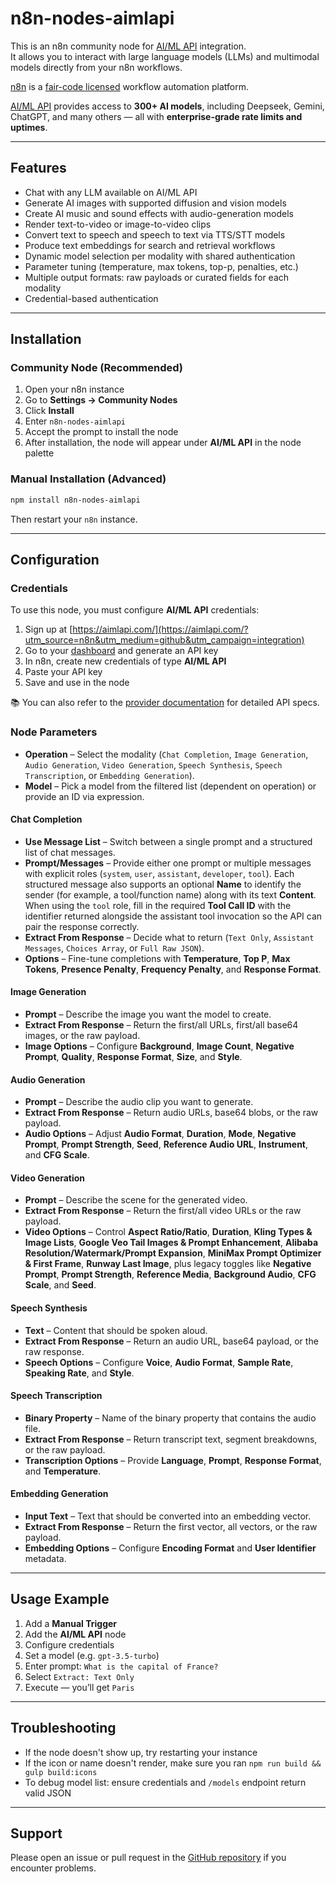 # n8n-nodes-aimlapi

This is an n8n community node for [AI/ML API](https://aimlapi.com/?utm_source=n8n&utm_medium=github&utm_campaign=integration) integration.  
It allows you to interact with large language models (LLMs) and multimodal models directly from your n8n workflows.

[n8n](https://n8n.io/) is a [fair-code licensed](https://docs.n8n.io/reference/license/) workflow automation platform.

[AI/ML API](https://aimlapi.com/app/?utm_source=n8n&utm_medium=github&utm_campaign=integration) provides access to **300+ AI models**, including Deepseek, Gemini, ChatGPT, and many others — all with **enterprise-grade rate limits and uptimes**.

---

## Features

- Chat with any LLM available on AI/ML API
- Generate AI images with supported diffusion and vision models
- Create AI music and sound effects with audio-generation models
- Render text-to-video or image-to-video clips
- Convert text to speech and speech to text via TTS/STT models
- Produce text embeddings for search and retrieval workflows
- Dynamic model selection per modality with shared authentication
- Parameter tuning (temperature, max tokens, top-p, penalties, etc.)
- Multiple output formats: raw payloads or curated fields for each modality
- Credential-based authentication

---

## Installation

### Community Node (Recommended)

1. Open your n8n instance
2. Go to **Settings → Community Nodes**
3. Click **Install**
4. Enter `n8n-nodes-aimlapi`
5. Accept the prompt to install the node
6. After installation, the node will appear under **AI/ML API** in the node palette

### Manual Installation (Advanced)

```bash
npm install n8n-nodes-aimlapi
```

Then restart your `n8n` instance.

---

## Configuration

### Credentials

To use this node, you must configure **AI/ML API** credentials:

1. Sign up at [https://aimlapi.com/](https://aimlapi.com/?utm_source=n8n&utm_medium=github&utm_campaign=integration)
2. Go to your [dashboard](https://aimlapi.com/app/?utm_source=n8n&utm_medium=github&utm_campaign=integration) and generate an API key
3. In n8n, create new credentials of type **AI/ML API**
4. Paste your API key
5. Save and use in the node

📚 You can also refer to the [provider documentation](https://docs.aimlapi.com/?utm_source=n8n&utm_medium=github&utm_campaign=integration) for detailed API specs.

### Node Parameters

- **Operation** – Select the modality (`Chat Completion`, `Image Generation`, `Audio Generation`, `Video Generation`, `Speech Synthesis`, `Speech Transcription`, or `Embedding Generation`).
- **Model** – Pick a model from the filtered list (dependent on operation) or provide an ID via expression.

#### Chat Completion

- **Use Message List** – Switch between a single prompt and a structured list of chat messages.
- **Prompt/Messages** – Provide either one prompt or multiple messages with explicit roles (`system`, `user`, `assistant`, `developer`, `tool`). Each structured message also supports an optional **Name** to identify the sender (for example, a tool/function name) along with its text **Content**. When using the `tool` role, fill in the required **Tool Call ID** with the identifier returned alongside the assistant tool invocation so the API can pair the response correctly.
- **Extract From Response** – Decide what to return (`Text Only`, `Assistant Messages`, `Choices Array`, or `Full Raw JSON`).
- **Options** – Fine-tune completions with **Temperature**, **Top P**, **Max Tokens**, **Presence Penalty**, **Frequency Penalty**, and **Response Format**.

#### Image Generation

- **Prompt** – Describe the image you want the model to create.
- **Extract From Response** – Return the first/all URLs, first/all base64 images, or the raw payload.
- **Image Options** – Configure **Background**, **Image Count**, **Negative Prompt**, **Quality**, **Response Format**, **Size**, and **Style**.

#### Audio Generation

- **Prompt** – Describe the audio clip you want to generate.
- **Extract From Response** – Return audio URLs, base64 blobs, or the raw payload.
- **Audio Options** – Adjust **Audio Format**, **Duration**, **Mode**, **Negative Prompt**, **Prompt Strength**, **Seed**, **Reference Audio URL**, **Instrument**, and **CFG Scale**.

#### Video Generation

- **Prompt** – Describe the scene for the generated video.
- **Extract From Response** – Return the first/all video URLs or the raw payload.
- **Video Options** – Control **Aspect Ratio/Ratio**, **Duration**, **Kling Types & Image Lists**, **Google Veo Tail Images & Prompt Enhancement**, **Alibaba Resolution/Watermark/Prompt Expansion**, **MiniMax Prompt Optimizer & First Frame**, **Runway Last Image**, plus legacy toggles like **Negative Prompt**, **Prompt Strength**, **Reference Media**, **Background Audio**, **CFG Scale**, and **Seed**.

#### Speech Synthesis

- **Text** – Content that should be spoken aloud.
- **Extract From Response** – Return an audio URL, base64 payload, or the raw response.
- **Speech Options** – Configure **Voice**, **Audio Format**, **Sample Rate**, **Speaking Rate**, and **Style**.

#### Speech Transcription

- **Binary Property** – Name of the binary property that contains the audio file.
- **Extract From Response** – Return transcript text, segment breakdowns, or the raw payload.
- **Transcription Options** – Provide **Language**, **Prompt**, **Response Format**, and **Temperature**.

#### Embedding Generation

- **Input Text** – Text that should be converted into an embedding vector.
- **Extract From Response** – Return the first vector, all vectors, or the raw payload.
- **Embedding Options** – Configure **Encoding Format** and **User Identifier** metadata.

---

## Usage Example

1. Add a **Manual Trigger**
2. Add the **AI/ML API** node
3. Configure credentials
4. Set a model (e.g. `gpt-3.5-turbo`)
5. Enter prompt: `What is the capital of France?`
6. Select `Extract: Text Only`
7. Execute — you’ll get `Paris`

---

## Troubleshooting

- If the node doesn't show up, try restarting your instance
- If the icon or name doesn't render, make sure you ran `npm run build && gulp build:icons`
- To debug model list: ensure credentials and `/models` endpoint return valid JSON

---

## Support

Please open an issue or pull request in the [GitHub repository](https://github.com/D1m7asis/n8n-nodes-aimlapi) if you encounter problems.
